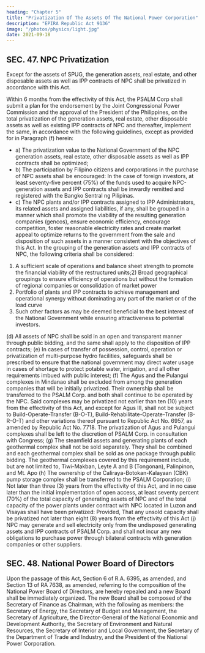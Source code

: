 ```yaml
---
heading: "Chapter 5"
title: "Privatization Of The Assets Of The National Power Corporation"
description: "EPIRA Republic Act 9136"
image: "/photos/physics/light.jpg"
date: 2021-09-18
---
```



## SEC. 47. NPC Privatization

Except for the assets of SPUG, the generation assets, real estate, and other disposable assets as well as IPP contracts of NPC shall be privatized in accordance with this Act. 

Within 6 months from the effectivity of this Act, the PSALM Corp shall submit a plan for the endorsement by the Joint Congressional Power Commission and the approval of the President of the Philippines, on the total privatization of the generation assets, real estate, other disposable assets as well as existing IPP contracts of NPC and thereafter, implement the same, in accordance with the following guidelines, except as provided for in Paragraph (f) herein:

- a) The privatization value to the National Government of the NPC generation assets, real estate, other disposable assets as well as IPP contracts shall be optimized;
- b) The participation by Filipino citizens and corporations in the purchase of NPC assets shall be encouraged:
In the case of foreign investors, at least seventy-five percent (75%) of the funds used to acquire
NPC-generation assets and IPP contracts shall be inwardly remitted and registered with the Bangko Sentral
ng Pilipinas.
- c) The NPC plants and/or IPP contracts assigned to IPP Administrators, its related assets and assigned liabilities, if any, shall be grouped in a manner which shall promote the viability of the resulting generation companies (gencos), ensure economic efficiency, encourage competition, foster reasonable electricity rates and create market appeal to optimize returns to the government from the sale and disposition of such assets in a manner consistent with the objectives of this Act. In the grouping of the generation assets and IPP contracts of NPC, the following criteria shall be considered:

1) A sufficient scale of operations and balance sheet strength to promote the financial viability of the restructured units;2) Broad geographical groupings to ensure efficiency of operations but without the formation of regional companies or consolidation of market power
3) Portfolio of plants and IPP contracts to achieve management and operational synergy without dominating any part of the market or of the load curve
4) Such other factors as may be deemed beneficial to the best interest of the National Government while ensuring attractiveness to potential investors.

(d) All assets of NPC shall be sold in an open and transparent manner through public bidding, and
the same shall apply to the disposition of IPP contracts;
(e) In cases of transfer of possession, control, operation or privatization of multi-purpose hydro
facilities, safeguards shall be prescribed to ensure that the national government may direct
water usage in cases of shortage to protect potable water, irrigation, and all other requirements
imbued with public interest;
(f) The Agus and the Pulangui complexes in Mindanao shall be excluded from among the generation companies that will be initially privatized. Their ownership shall be transferred to the PSALM Corp. and both shall continue to be operated by the NPC. Said complexes may be privatized not earlier than ten (10) years from the effectivity of this Act, and except for Agus
III, shall not be subject to Build-Operate-Transfer (B-O-T), Build-Rehabilitate-Operate-Transfer (B-R-O-T) and other variations thereof pursuant to Republic Act No. 6957, as amended by Republic Act No. 7718. The privatization of Agus and Pulangui complexes shall be left to the discretion of PSALM Corp. in consultation with Congress;
(g) The steamfield assets and generating plants of each geothermal complex shall not be sold separately. They shall be combined and each geothermal complex shall be sold as one package through public bidding. The geothermal complexes covered by this requirement include, but are not limited to, Tiwi-Makban, Leyte A and B (Tongonan), Palinpinon, and Mt. Apo
(h) The ownership of the Caliraya-Botokan-Kalayaan (CBK) pump storage complex shall be transferred to the PSALM Corporation;
(i) Not later than three (3) years from the effectivity of this Act, and in no case later than the initial implementation of open access, at least seventy percent (70%) of the total capacity of generating assets of NPC and of the total capacity of the power plants under contract with NPC located in Luzon and Visayas shall have been privatized: Provided, That any
unsold capacity shall be privatized not later than eight (8) years from the effectivity of this Act
(j) NPC may generate and sell electricity only from the undisposed generating assets and IPP contracts of PSALM Corp. and shall not incur any new obligations to purchase power through bilateral contracts with generation companies or other suppliers.


## SEC. 48. National Power Board of Directors

Upon the passage of this Act, Section 6 of R.A. 6395, as amended, and Section 13 of RA 7638, as amended, referring to the composition of the National Power Board of Directors, are hereby repealed and a new Board shall be immediately organized. The new Board shall be composed of the Secretary of Finance as Chairman, with the following as members: the Secretary of Energy, the Secretary of Budget and Management, the Secretary of Agriculture, the Director-General of the National Economic and Development Authority, the Secretary of Environment and Natural Resources, the Secretary of Interior and Local Government, the Secretary of the Department of Trade and Industry, and the President of the National Power Corporation.

